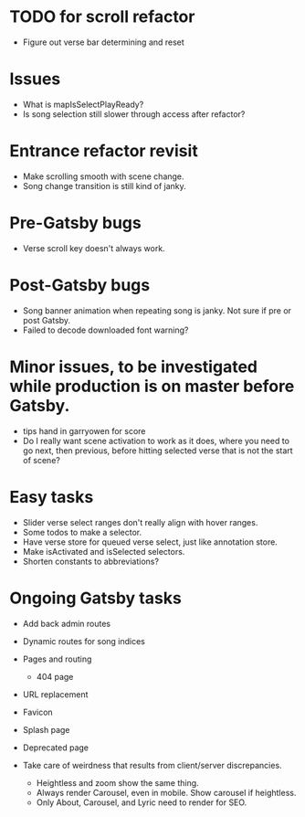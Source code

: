 # TODO for scroll refactor
* Figure out verse bar determining and reset

# Issues
* What is mapIsSelectPlayReady?
* Is song selection still slower through access after refactor?

# Entrance refactor revisit
* Make scrolling smooth with scene change.
* Song change transition is still kind of janky.

# Pre-Gatsby bugs
* Verse scroll key doesn't always work.

# Post-Gatsby bugs
* Song banner animation when repeating song is janky. Not sure if pre or post Gatsby.
* Failed to decode downloaded font warning?

# Minor issues, to be investigated while production is on master before Gatsby.
* tips hand in garryowen for score
* Do I really want scene activation to work as it does, where you need to go next, then previous, before hitting selected verse that is not the start of scene?

# Easy tasks
* Slider verse select ranges don't really align with hover ranges.
* Some todos to make a selector.
* Have verse store for queued verse select, just like annotation store.
* Make isActivated and isSelected selectors.
* Shorten constants to abbreviations?

# Ongoing Gatsby tasks
* Add back admin routes
* Dynamic routes for song indices
* Pages and routing
    * 404 page
* URL replacement

* Favicon
* Splash page
* Deprecated page
* Take care of weirdness that results from client/server discrepancies.
    * Heightless and zoom show the same thing.
    * Always render Carousel, even in mobile. Show carousel if heightless.
    * Only About, Carousel, and Lyric need to render for SEO.
